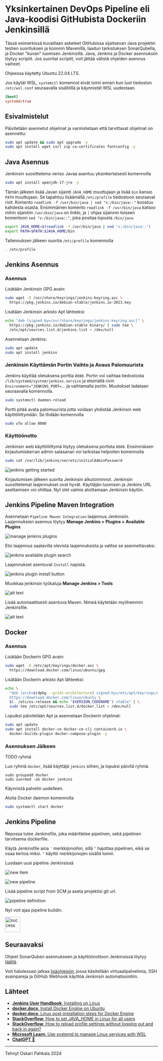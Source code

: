 # Yksinkertainen DevOps Pipeline eli Java-koodisi GitHubista Dockeriin Jenkinsillä

Tässä esimerkissä kuvaillaan askeleet GitHubissa sijaitsevan Java projektin testien suorituksen ja koonnin Mavenillä, laadun tarkistuksen SonarQubella, ja Docker "kuvan" luomisen Jenkinsillä. Java, Jenkins ja Docker asennuksiin löytyy scriptit. Jos suoritat scriptit, voit jättää välistä ohjeiden asennus vaiheet.

Ohjeessa käytetty Ubuntu 22.04 LTS.

Jos käytät WSL, `systemctl` komennot eivät toimi ennen kun luot tiedoston `/etc/wsl.conf` seuraavalla sisällöllä ja käynnistät WSL uudestaan.

```conf
[boot]
systemd=true
```

## Esivalmistelut

Päivitetään asennetut ohjelmat ja varmistetaan että tarvittavat ohjelmat on asennettu:

```sh
sudo apt update && sudo apt upgrade -y
sudo apt install wget curl zip ca-certificates fontconfig -y
```

## Java Asennus

Jenkinsin suosittelema veriso Javaa asentuu yksinkertaisesti komennolla

```sh
sudo apt install openjdk-17-jre -y
```

Tämän jälkeen lisää Javan sijainti `JAVA_HOME` muuttujaan ja lisää `bin` kansio `PATH` muuttujaan. Se tapahtuu lisäämällä `/etc/profile` tiedostoon seuraavat rivit. Komento `readlink -f /usr/bin/java | sed "s:/bin/java::"` koostuu kahdesta osasta. Ensimmäinen komento `readlink -f /usr/bin/java` katsoo mihin sijaintiin `/usr/bin/java` on linkki, ja `|` ohjaa sijainnin toiseen komentoon `sed "s:/bin/java::"`, joka positaa lopusta `/bin/java`.

```sh
export JAVA_HOME=$(readlink -f /usr/bin/java | sed "s:/bin/java::")
export PATH=$PATH:$JAVA_HOME/bin
```

Tallennuksen jälkeen suorita `/etc/profile` komennolla

```sh
. /etc/profile
```

## Jenkins Asennus

### Asennus

Lisätään Jenkinsin GPG avain:

```sh
sudo wget -O /usr/share/keyrings/jenkins-keyring.asc \
  https://pkg.jenkins.io/debian-stable/jenkins.io-2023.key
```

Lisätään Jenkinsin arkisto Apt lähteeksi:

```sh
echo "deb [signed-by=/usr/share/keyrings/jenkins-keyring.asc]" \
  https://pkg.jenkins.io/debian-stable binary/ | sudo tee \
  /etc/apt/sources.list.d/jenkins.list > /dev/null
```

Asennetaan Jenkins:

```sh
sudo apt update
sudo apt install jenkins
```

### Jenkinsin Käyttämän Portin Vaihto ja Avaus Palomuurista
Jenkins käyttää oletuksena porttia `8080`. Portin voi vaihtaa tiedostosta `/lib/systemd/system/jenkins.service` ja etsimällä rivin `Environment="JENKINS_PORT=`... ja vaihtamalla portin. Muutokset ladataan seuraavalla komennolla.

```sh
sudo systemctl daemon-reload
```

Portti pitää avata palomuurista jotta voidaan yhdistää Jenkinsin web käyttöliittymään. Se thdään komennolla

```sh
sudo ufw allow 8080
```

### Käyttöönotto

Jenkinsin web käyttöliittymä löytyy oletuksena portista `8080`. Ensimmäisen kirjautumiskerran admin salasanan voi tarkistaa helpoiten komennolla

```sh
sudo cat /var/lib/jenkins/secrets/initialAdminPassword
```

![jenkins getting started](/images/jenkins_login.png)

Kirjautumisen jälkeen suorita Jenkinsin alkutoiminnot. Jenkinsin suosittelemat laajennukset ovat hyvät. Käyttäjän luomisen ja Jenkins URL asettamisen voi ohittaa. Nyt olet valmis aloittamaan Jenkinsin käytön.

## Jenkins Pipeline Maven Integration

Asennetaan `Pipeline Maven Integration` laajennus Jenkinsiin. Laajennuksien asennus löytyy **Manage Jenkins > Plugins > Available Plugins**

![manage jenkins plugins](/images/manage-jenkins-plugins.png)

Etsi laajennus saatavilla olevista laajennuksista ja valitse se asennettavaksi.

![jenkins available plugin search](/images/available-plugins-maven.png)

Laajennukset asentuvat `Install` napista.

![jenkins plugin install button](/images/install.png)

Muokkaa jenkinsin työkaluja **Manage Jenkins > Tools**

![alt text](/images/manage-jenkins-tools.png)

Lisää automaattisesti asentuva Maven. Nimeä käytetään myöhemmin Jenkinsfile.

![alt text](/images/add-maven.png)

## Docker

### Asennus

Lisätään Dockerin GPG avain:

```sh
sudo wget -O /etc/apt/keyrings/docker.asc \
  https://download.docker.com/linux/ubuntu/gpg
```

Lisätään Dockerin arkisto Apt lähteeksi:

```sh
echo \
  "deb [arch=$(dpkg --print-architecture) signed-by=/etc/apt/keyrings/docker.asc] \
  https://download.docker.com/linux/ubuntu \
  $(. /etc/os-release && echo "$VERSION_CODENAME") stable" | \
  sudo tee /etc/apt/sources.list.d/docker.list > /dev/null
```

Lopuiksi päivitetään Apt ja asennetaan Dockerin ohjelmat:

```sh
sudo apt update
sudo apt install docker-ce docker-ce-cli containerd.io \
  docker-buildx-plugin docker-compose-plugin -y
```

### Asennuksen Jälkeen

TODO ryhmä

Luo ryhmä `docker`, lisää käyttäjä `jenkins` siihen, ja lopuksi päivitä ryhmä.

```
sudo groupadd docker
sudo usermod -aG docker jenkins
```

Käynnistä palvelin uudelleen.

Aloita Docker daemon komennolla

```sh
sudo systemctl start docker
```

## Jenkins Pipeline

Repossa tulee Jenkinsfile, joka määrittelee pipelinen, sekä pipelinen tarvitsema dockerfile.

Käytä Jenkinsfile aina `'` merkkijonoihin, sillä `"` hajottaa pipelinen, eikä se osaa kertoa miksi. `"` käyttö merkkijonojen sisällä toimii.

Luodaan uusi pipeline Jenkinsissä

![new item](/images/new-item.png)

![new pipeline](/images/new-pipeline.png)

Lisää pipeline script from SCM ja aseta projektisi git url.

![pipeline definition](/images/pipeline-settings.png)

Nyt voit ajaa pipeline buildin.

<img src="images/success.svg" width="50" alt="success"/>

## Seuraavaksi

Ohjeet SonarQuben asennukseen ja käyttöönottoon Jenkinsissä löytyy [täältä](/sonarqube.md).

Voit halutessasi jatkaa [lisäohjeisiin](lisäohjeet.md), jossa käsitellään virtuaalipalvelimia, SSH avainpareja ja GitHub Webhook käyttöä Jenkinsin automatisointiin.

## Lähteet
- [**Jenkins User Handbook**: Installing on Linux ](https://www.jenkins.io/doc/book/installing/linux/)
- [**docker.docs**: Install Docker Engine on Ubuntu](https://docs.docker.com/engine/install/ubuntu/)
- [**docker.docs**: Linux post-installation steps for Docker Engine](https://docs.docker.com/engine/install/linux-postinstall)
- [**StackOverflow**: How to set JAVA_HOME in Linux for all users](https://stackoverflow.com/questions/24641536/how-to-set-java-home-in-linux-for-all-users)
- [**StackOverflow**: How to reload profile settings without logging out and back in again?](https://stackoverflow.com/questions/2518127/how-to-reload-bashrc-settings-without-logging-out-and-back-in-again)
- [**Microsoft Learn**: Use systemd to manage Linux services with WSL](https://learn.microsoft.com/en-us/windows/wsl/systemd)
- [**ChatGPT** 🙏](https://chat.openai.com/)

---

Tehnyt Oskari Pahkala 2024
